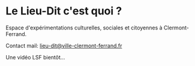 # Le Lieu-Dit c'est quoi ?

Espace d'expérimentations culturelles, sociales et citoyennes à Clermont-Ferrand.

Contact mail: [lieu-dit@ville-clermont-ferrand.fr](mailto:lieu-dit@ville-clermont-ferrand.fr)

Une vidéo LSF bientôt...